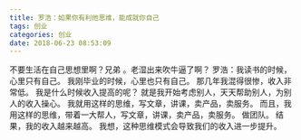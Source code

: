 ```yaml
---
title: 罗浩：如果你有利他思维，能成就你自己
tags: 创业
categories: 创业
date: 2018-06-23 08:53:09
---
```


不要生活在自己思想里啊？兄弟 。老湿出来吹牛逼了啊？
罗浩：我读书的时候，心里只有自己。
我刚毕业的时候，心里也只有自己。
那几年我混得很惨，收入非常低。
我是什么时候收入提高的呢？
就是我开始考虑别人，天天帮助别人，为别人的收入操心。
我就用这样的思维，写文章，讲课，卖产品，卖服务。
而且，我用这样的思维，带着一大帮人，写文章，讲课，卖产品，卖服务。
做团队。
结果，我的收入越来越高。
我想，这种思维模式会导致我们的收入进一步提升。